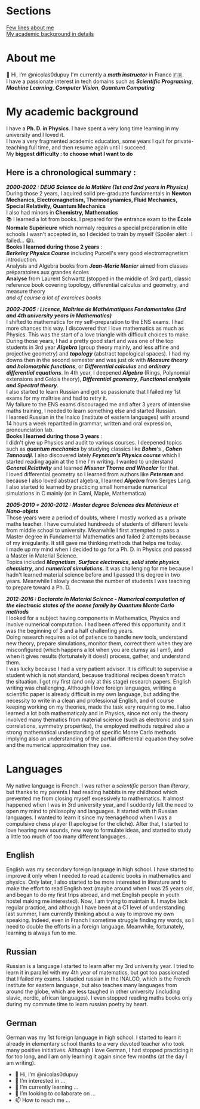 # Sections

<a href="https://github.com/nicolas0dupuy/nicolas0dupuy/edit/main/README.md#about-me">Few lines about me</a><br>
<a href="https://github.com/nicolas0dupuy/nicolas0dupuy/edit/main/README.md#my-academic-background">My academic background in details</a><br>

# About me

👋 Hi, I’m @nicolas0dupuy
I'm currently a ***math instructor*** in France 🇫🇷. <br>
I have a passionate interest in tech domains such as ***Scientific Programing***, ***Machine Learning***, ***Computer Vision***, ***Quantum Computing***

# My academic background

I have a **Ph. D. in Physics**. I have spent a very long time learning in my university and I loved it. <br>
I have a very fragmented academic education, some years I quit for private-teaching full time, and then resume again until I succeed. <br>
My **biggest difficulty : to choose what I want to do** 

## Here is a **chronological summary** : 
***2000-2002 : DEUG Science de la Matière (1st and 2nd years in Physics)*** <br>
During those 2 years, I aquired solid pre-graduate fundamentals in **Newton Mechanics, Electromagnetism, Thermodynamics, Fluid Mechanics, Special Relativity, Quantum Mechanics**<br>
I also had minors in **Chemistry, Mathematics** <br>
📚 I learned a lot from books. I prepared for the entrance exam to the **École Normale Supérieure** which normaly requires a special preparation in elite schools I wasn't accepted in,
so I decided to train by myself (Spoiler alert : I failed... 😁). <br>
**Books I learned during those 2 years** : <br>
***Berkeley Physics Course*** including Purcell's very good electromagnetism introduction. <br>
Analysis and Algebra books from ***Jean-Marie Monier*** aimed from classes préparatoires aux grandes écoles <br>
**Analyse** from Laurent Schwartz (stopped in the middle of 3rd part), classic reference book covering topology, differential calculus and geometry, and measure theory <br>
*and of course a lot of exercices books*

***2002-2005 : Licence, Maîtrise de Mathématiques Fondamentales (3rd and 4th university years in Mathematics)*** <br>
I shifted to mathematics for my self-preparation to the ENS exams. I had more chances this way. I discovered that I love mathematics as much as Physics. This was the start of a love triangle with difficult choices to make. <br>
During those years, I had a pretty good start and was one of the top students in 3rd year ***Algebra*** (group theory mainly, and less affine and projective geometry)
and ***topology*** (abstract topological spaces). I had my downs then in the second semester and was just ok with ***Measure theory and holomorphic functions***, or ***Differential calculus*** and ***ordinary differential equations***.
In 4th year, I deepened ***Algebra*** (Rings, Polynomial extensions and Galois theory), ***Differential geometry***, ***Functional analysis and Spectral theory***. <br>
I also started to learn Russian and got so passionate that I failed my 1st exams for my maîtrise and had to retry it. <br>
My failure to the ENS exams discouraged me and after 3 years of intensive maths training, I needed to learn something else and started Russian. <br>
I learned Russian in the Inalco (institute of eastern languages) with around 14 hours a week repartited in grammar, written and oral expression, pronounciation lab. <br>
**Books I learned during those 3 years** : <br>
I didn't give up Physics and audit to various courses. I deepened topics such as ***quantum mechanics*** by studying classics like
***Bohm***'s , ***Cohen Tannoudji***. I also discovered lately ***Feynman's Physics course*** which I started reading again at the time I'm writing. I wanted to understand ***General Relativity*** and learned ***Missner Thorne and Wheeler*** for that. <br>
I loved differential geometry so I learned from authors like ***Petersen*** and because I also loved abstract algebra, I learned ***Algebra*** from Serges Lang. <br>
I also started to learned by practicing small homemade numerical simulations in C mainly (or in Caml, Maple, Mathematica)

***2005-2010 + 2010-2012 : Master degree Sciences des Matériaux et Nano-objets*** <br>
Those years were a period of doubts, where I mostly worked as a private maths teacher. I have cumulated hundreeds of students of different levels from middle school to university.
Meanwhile I first attempted to pass a Master degree in Fundamental Mathematics and failed 2 attempts because of my irregularity. It still gave me thinking methods that helps me today. <br>
I made up my mind when I decided to go for a Ph. D. in Physics and passed a Master in Material Science. <br>
Topics included ***Magnetism***, ***Surface electronics***, ***solid state physics***, ***chemistry***, and ***numerical simulations***.
It was challenging for me because I hadn't learned material science before and I passed this degree in two years. Meanwhile I slowly decrease the number of students I was teaching to prepare toward a Ph. D. <br>

***2012-2016 : Doctorate in Material Science - Numerical computation of the electronic states of the acene family by Quantum Monte Carlo methods*** <br>
I looked for a subject having components in Mathematics, Physics and involve numerical computation. I had been offered this opportunity and it was the beginning of 3 and a half challenfing years. <br>
Doing research requires a lot of patience to handle new tools, understand new theory, prepare simulations, monitor them, correct them when they are misconfigured (which happens a lot when you are clumsy as I am!), and when it gives results (fortunately it does!) process, gather, and understand them. <br>
I was lucky because I had a very patient advisor. It is difficult to supervise a student which is not standard, because traditional recipes doesn't match the situation. I got my first (and only at this stage) research papers. English writing was challenging. Although I love foreign languages, writting a scientific paper is already difficult in my own language, but adding the necessity to write in a clean and professional English, and of course keeping working on my theories, made the task very requiring to me. I also learned a lot both mathematicaly and in Physics, since not only the theory involved many thematics from material science (such as electronic and spin correlations, symmetry properties), the employed methods required also a strong mathematical understanding of specific Monte Carlo methods implying also an understanding of the partial differential equation they solve and the numerical approximation they use. 

# Languages

My native language is French. I was rather a *scientific* person than *literary*, but thanks to my parents I had reading habbits in my childhood which prevented me from closing myself excessively to mathematics. It almost happened when I was in 3rd university year, and I suddently felt the need to open my mind to philosophy and languages. It started with th Russian languages. I wanted to learn it since my teenagehood when I was a compulsive chess player (I apologise for the cliché). After that, I started to love hearing new sounds, new way to formulate ideas, and started to study a little too much of too many different languages...

## English

English was my secondary foreign language in high school. I have started to improve it only when I needed to read academic books in mathematics and physics. Only later, I also started to be more interested in literature and to make the effort to read English text (maybe around when I was 25 years old, and began to do my first trips abroad, and met English people in youth hostel making me interested). Now, I am trying to maintain it. I maybe lack regular practice, and although I have been at a C1 level of understanding last summer, I am currently thinking about a way to improve my own speaking. Indeed, even in Franch I sometime struggle finding my words, so I need to double the efforts in a foreign language. Meanwhile, fortunately, learning is always fun to me.

## Russian

Russian is a language I started to learn after my 3rd university year. I tried to learn it in parallel with my 4th year of matematics, but got too passionated that I failed my exams. I studied russian in the INALCO, which is the French institute for eastern language, but also teaches many languages from around the globe, which are less taughed in other university (including slavic, nordic, african languages). I even stopped reading maths books only during my commute time to learn russian poetry by heart.

## German

German was my 1st foreign language in high school. I started to learn it already in elementary school thanks to a very devoted teacher who took many positive initiatives. Although I love German, I had stopped practicing it for too long, and I am only learning it again since few months (at the day I am writing).



- 👋 Hi, I’m @nicolas0dupuy
- 👀 I’m interested in ...
- 🌱 I’m currently learning ...
- 💞️ I’m looking to collaborate on ...
- 📫 How to reach me ...

<!---
nicolas0dupuy/nicolas0dupuy is a ✨ special ✨ repository because its `README.md` (this file) appears on your GitHub profile.
You can click the Preview link to take a look at your changes.
--->
